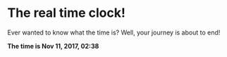 # The real time clock!

Ever wanted to know what the time is? Well, your journey is about to end!

**The time is Nov 11, 2017, 02:38**